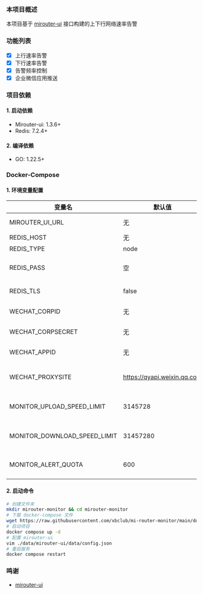 ### 本项目概述

本项目基于 [mirouter-ui](https://github.com/Mirouterui/mirouter-ui) 接口构建的上下行网络速率告警

### 功能列表

- [x] 上行速率告警
- [x] 下行速率告警
- [x] 告警频率控制
- [x] 企业微信应用推送

### 项目依赖

#### 1. 启动依赖

- Mirouter-ui: 1.3.6+
- Redis: 7.2.4+

#### 2. 编译依赖

- GO: 1.22.5+

### Docker-Compose

#### 1. 环境变量配置

| 变量名                          | 默认值                         | 描述                    |
|------------------------------|-----------------------------|-----------------------|
| MIROUTER_UI_URL              | 无                           | mirouter-ui 地址        |
| REDIS_HOST                   | 无                           | redis 地址              |
| REDIS_TYPE                   | node                        | redis 类型              |
| REDIS_PASS                   | 空                           | redis 密码 `没有不要添加这个变量` |
| REDIS_TLS                    | false                       | redis 是否开启tls         |
| WECHAT_CORPID                | 无                           | 企业微信 企业秘钥             |
| WECHAT_CORPSECRET            | 无                           | 企业微信 应用秘钥             |
| WECHAT_APPID                 | 无                           | 企业微信 应用ID             |
| WECHAT_PROXYSITE             | https://qyapi.weixin.qq.com | 企业微信 api接口域名          |
| MONITOR_UPLOAD_SPEED_LIMIT   | 3145728                     | 上行告警速率阈值 单位B/s        |
| MONITOR_DOWNLOAD_SPEED_LIMIT | 31457280                    | 下行告警速率阈值 单位B/s        |
| MONITOR_ALERT_QUOTA          | 600                         | 重复告警间隔 单位 s           |
#### 2. 启动命令
```bash
# 创建文件夹
mkdir mirouter-monitor && cd mirouter-monitor
# 下载 docker-compose 文件
wget https://raw.githubusercontent.com/xbclub/mi-router-monitor/main/docker-compose.yml
# 启动项目
docker compose up -d
# 配置 mirouter-ui
vim ./data/mirouter-ui/data/config.json
# 重启服务
docker compose restart
```

### 鸣谢

- [mirouter-ui](https://github.com/Mirouterui/mirouter-ui)